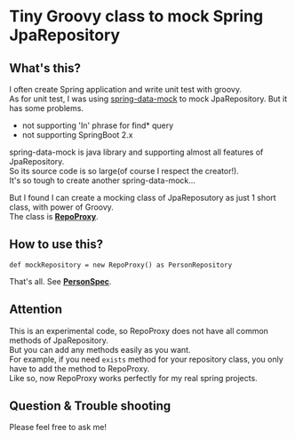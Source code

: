 Tiny Groovy class to mock Spring JpaRepository
===

## What's this?

I often create Spring application and write unit test with groovy.  
As for unit test, I was using [spring-data-mock](https://github.com/mmnaseri/spring-data-mock) to mock JpaRepository.
But it has some problems.  

- not supporting 'In' phrase for find* query
- not supporting SpringBoot 2.x

spring-data-mock is java library and supporting almost all features of JpaRepository.  
So its source code is so large(of course I respect the creator!).  
It's so tough to create another spring-data-mock...

But I found I can create a mocking class of JpaReposutory as just 1 short class, with power of Groovy.  
The class is **[RepoProxy](https://github.com/hitokun-s/mock-jpa-repository-test/blob/master/src/test/groovy/RepoProxy.groovy)**.

## How to use this?

    def mockRepository = new RepoProxy() as PersonRepository
    
That's all. See **[PersonSpec](https://github.com/hitokun-s/mock-jpa-repository-test/blob/master/src/test/groovy/PersonSpec.groovy)**.   

## Attention

This is an experimental code, so RepoProxy does not have all common methods of JpaRepository.  
But you can add any methods easily as you want.  
For example, if you need `exists` method for your repository class, you only have to add the method to RepoProxy.  
Like so, now RepoProxy works perfectly for my real spring projects.   

## Question & Trouble shooting

Please feel free to ask me!

